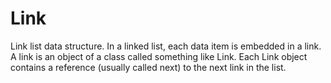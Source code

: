 # Link
Link list data structure. In a linked list, each data item is embedded in a link. A link is an object of a class called something like Link. Each Link object contains a reference (usually called next) to the next link in the list.
